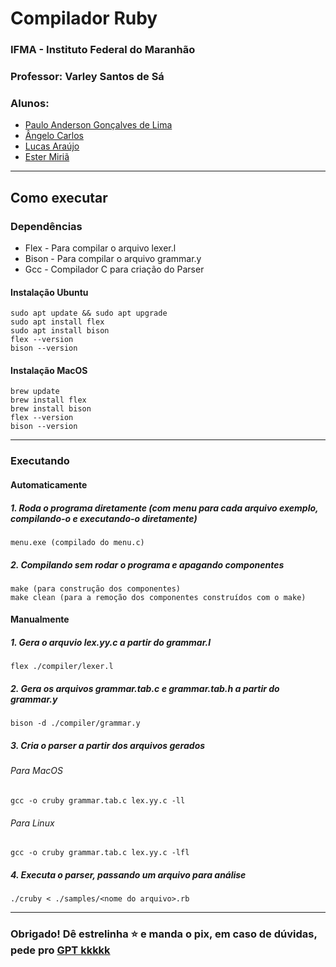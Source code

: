# Compilador Ruby 
### IFMA - Instituto Federal do Maranhão
### Professor: Varley Santos de Sá
### Alunos:
 - <a href="https://github.com/Pucapuka">Paulo Anderson Gonçalves de Lima</a>
 - <a href="https://github.com/AngCarlos-2">Ângelo Carlos</a>
 - <a href="https://github.com/Araujomann">Lucas Araújo</a> 
 - <a href="https://github.com/Estermiria777">Ester Miriã</a>
 ----
## Como executar
### Dependências
 - Flex - Para compilar o arquivo lexer.l
 - Bison - Para compilar o arquivo grammar.y
 - Gcc - Compilador C para criação do Parser

#### Instalação Ubuntu
 ```
sudo apt update && sudo apt upgrade
sudo apt install flex
sudo apt install bison
flex --version
bison --version
```
#### Instalação MacOS
```
brew update
brew install flex
brew install bison
flex --version
bison --version
```
---
### Executando
#### Automaticamente
##### 1. Roda o programa diretamente (com menu para cada arquivo exemplo, compilando-o e executando-o diretamente)
```
menu.exe (compilado do menu.c)
```

##### 2. Compilando sem rodar o programa e apagando componentes
```
make (para construção dos componentes)
make clean (para a remoção dos componentes construídos com o make)
```
#### Manualmente
##### 1. Gera o arquvio lex.yy.c a partir do grammar.l
```
flex ./compiler/lexer.l 
```
##### 2. Gera os arquivos grammar.tab.c e grammar.tab.h a partir do grammar.y
```
bison -d ./compiler/grammar.y
```
##### 3. Cria o parser a partir dos arquivos gerados
###### Para MacOS
```
gcc -o cruby grammar.tab.c lex.yy.c -ll
```
###### Para Linux
```
gcc -o cruby grammar.tab.c lex.yy.c -lfl
```
##### 4. Executa o parser, passando um arquivo para análise
```
./cruby < ./samples/<nome do arquivo>.rb
```
------
### Obrigado! Dê estrelinha ⭐️ e manda o pix, em caso de dúvidas, pede pro <a href="https://chatgpt.com">GPT kkkkk</a> 